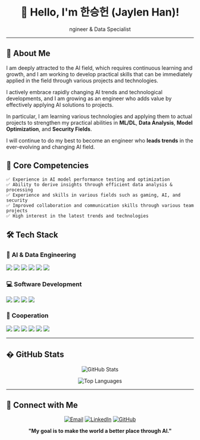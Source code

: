 <div align="center">
  
# 👋 Hello, I'm 한승헌 (Jaylen Han)!
ngineer & Data Specialist

</div>

---

## 🎯 About Me

I am deeply attracted to the AI field, which requires continuous learning and growth, and I am working to develop practical skills that can be immediately applied in the field through various projects and technologies.

I actively embrace rapidly changing AI trends and technological developments, and I am growing as an engineer who adds value by effectively applying AI solutions to projects.

In particular, I am learning various technologies and applying them to actual projects to strengthen my practical abilities in **ML/DL**, **Data Analysis**, **Model Optimization**, and **Security Fields**.

I will continue to do my best to become an engineer who **leads trends** in the ever-evolving and changing AI field.

## 💪 Core Competencies

```
✅ Experience in AI model performance testing and optimization
✅ Ability to derive insights through efficient data analysis & processing
✅ Experience and skills in various fields such as gaming, AI, and security
✅ Improved collaboration and communication skills through various team projects
✅ High interest in the latest trends and technologies
```

## 🛠️ Tech Stack

### 🤖 **AI & Data Engineering**
<div>
<img src="https://img.shields.io/badge/Python-3776AB?style=for-the-badge&logo=python&logoColor=white">
<img src="https://img.shields.io/badge/PyTorch-EE4C2C?style=for-the-badge&logo=pytorch&logoColor=white">
<img src="https://img.shields.io/badge/Pandas-150458?style=for-the-badge&logo=pandas&logoColor=white">
<img src="https://img.shields.io/badge/NumPy-013243?style=for-the-badge&logo=numpy&logoColor=white">
<img src="https://img.shields.io/badge/OpenCV-5C3EE8.svg?style=for-the-badge&logo=opencv&logoColor=white"/>
<img src="https://img.shields.io/badge/Groq-000000.svg?style=for-the-badge&logoColor=white"/>
</div>

### 💻 **Software Development**
<div>
<img src="https://img.shields.io/badge/Python-3776AB?style=for-the-badge&logo=python&logoColor=white">
<img src="https://img.shields.io/badge/C-A8B9CC?style=for-the-badge&logo=c&logoColor=white">
<img src="https://img.shields.io/badge/Unity-000000?style=for-the-badge&logo=unity&logoColor=white">
<img src="https://img.shields.io/badge/Unreal_Engine-313131?style=for-the-badge&logo=unrealengine&logoColor=white">
</div>

### 🤝 **Cooperation**
<div>
<img src="https://img.shields.io/badge/Git-%23F05033.svg?style=for-the-badge&logo=git&logoColor=white"/>
<img src="https://img.shields.io/badge/GitHub-%23121011.svg?style=for-the-badge&logo=github&logoColor=white"/>
<img src="https://img.shields.io/badge/Notion-%23000000.svg?style=for-the-badge&logo=notion&logoColor=white"/>
<img src="https://img.shields.io/badge/Google_Meet-00897B?style=for-the-badge&logo=googlemeet&logoColor=white"/>
<img src="https://img.shields.io/badge/Slack-4A154B?style=for-the-badge&logo=slack&logoColor=white"/>
<img src="https://img.shields.io/badge/Jira-0052CC?style=for-the-badge&logo=jira&logoColor=white"/>
</div>

---

## � GitHub Stats

<div align="center">
  
![GitHub Stats](https://github-readme-stats.vercel.app/api?username=JaylenHan&show_icons=true&theme=tokyonight&hide_border=true)

![Top Languages](https://github-readme-stats.vercel.app/api/top-langs/?username=JaylenHan&layout=compact&theme=tokyonight&hide_border=true)

</div>

---

## 🤝 Connect with Me

<div align="center">
  
[![Email](https://img.shields.io/badge/Email-D14836?style=for-the-badge&logo=gmail&logoColor=white)](mailto:skunkhan77@gmail.com)
[![LinkedIn](https://img.shields.io/badge/LinkedIn-0077B5?style=for-the-badge&logo=linkedin&logoColor=white)](https://www.linkedin.com/in/%EC%8A%B9%ED%97%8C-%ED%95%9C-a450792a3/)
[![GitHub](https://img.shields.io/badge/GitHub-100000?style=for-the-badge&logo=github&logoColor=white)](https://github.com/JaylenHan)

**"My goal is to make the world a better place through AI."**

</div>
<!--
**JaylenHan/JaylenHan** is a ✨ _special_ ✨ repository because its `README.md` (this file) appears on your GitHub profile.

Here are some ideas to get you started:

- 🔭 I’m currently working on ...
- 🌱 I’m currently learning ...
- 👯 I’m looking to collaborate on ...
- 🤔 I’m looking for help with ...
- 💬 Ask me about ...
- 📫 How to reach me: ...
- 😄 Pronouns: ...
- ⚡ Fun fact: ...
-->
